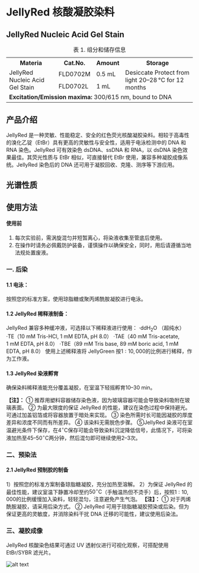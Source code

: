 # JellyRed 核酸凝胶染料

## JellyRed Nucleic Acid Gel Stain

<table>
  <caption style="font-size: 15px;">表 1. 组分和储存信息</caption>
  <tr>
    <th align="center">Materia</th>
    <th align="center">Cat.No.</th>
    <th align="center">Amount</th>
    <th align="center">Storage</th>
  </tr>
  <tr>
    <td align="left" rowspan="2">JellyRed Nucleic Acid Gel Stain</td>
    <td align="left">FLD0702M</td>
    <td align="left">0.5 mL</td>
    <td align="left" rowspan="2">
      Desiccate
      Protect from light
      20–28 °C for 12 months
    </td>
  </tr>
  <tr>
    <td align="left">FLD0702L</td>
    <td align="left">1 mL</td>
  </tr>
  <tr>
    <td align="left" colspan="4">
      <b>Excitation/Emission maxima:</b> 300/615 nm, bound to DNA
    </td>
  </tr>
</table>

## 产品介绍

JellyRed 是一种灵敏、性能稳定、安全的红色荧光核酸凝胶染料。相较于高毒性的溴化乙锭（EtBr）具有更高的灵敏性与安全性，适用于电泳检测中的 DNA 和 RNA 染色。JellyRed 可有效染色 dsDNA、ssDNA 和 RNA，以 dsDNA 染色效果最佳。其荧光性质与 EtBr 相似，可直接替代 EtBr 使用，兼容多种凝胶成像系统。JellyRed 染色后的 DNA 还可用于凝胶回收、克隆、测序等下游应用。

## 光谱性质

## 使用方法

#### 使用前

1. 每次实验前，需涡旋混匀并短暂离心，将染液收集至管底后使用。
2. 在操作时请务必佩戴防护装备，谨慎操作以确保安全，同时，用后请遵循当地法规处置废液。

### 一. 后染

#### 1.1 电泳：

按照您的标准方案，使用琼脂糖或聚丙烯酰胺凝胶进行电泳。

#### 1.2 JellyRed 稀释液制备：

JellyRed 兼容多种缓冲液，可选择以下稀释液进行使用：
·ddH$_2$O （超纯水）
·TE（$10\ \text{mM}$ Tris-HCl, $1\ \text{mM}$ EDTA, pH 8.0）
·TAE（$40\ \text{mM}$ Tris-acetate, $1\ \text{mM}$ EDTA, pH 8.0）
·TBE（$89\ \text{mM}$ Tris base, $89\ \text{mM}$ boric acid, $1\ \text{mM}$ EDTA, pH 8.0）
使用上述稀释液将 JellyGreen 按$1{:}10, 000$的比例进行稀释，作为工作液。

#### 1.3 JellyRed 染液孵育

确保染料稀释液能充分覆盖凝胶，在室温下轻摇孵育$10\text{–}30\ \text{min}$。

**【注】：**
① 推荐用塑料容器储存染色液，因为玻璃容器可能会导致染料吸附在玻璃表面。
② 为最大限度的保证 JellyRed 的性能，建议在染色过程中保持避光。可通过加盖铝箔或将容器放置于暗处来实现。
③ 染色所需时长可能因凝胶的厚度差异和浓度不同而有所差异。
④ 该染料无需脱色步骤。
⑤JellyRed 染液可在室温避光条件下保存，在$4^\circ\text{C}$保存可能会导致染料沉淀降低信号，此情况下，可将染液加热至$45\text{–}50^\circ\text{C}$两分钟，然后混匀即可继续使用$2\text{–}3$次。

### 二、预染法

#### 2.1 JellyRed 预制胶的制备

1）按照您的标准方案制备琼脂糖凝胶，充分加热至溶解。
2）为保证 JellyRed 的最佳性能，建议室温下静置冷却至约$50^\circ\text{C}$（手触温热但不烫手）后，按照$1{:}10, 000$的比例缓慢加入染料，轻轻混匀，注意避免产生气泡。
**【注】：**
① 对于丙烯酰胺凝胶，请采用后染方式。
② JellyRed 可用于琼脂糖凝胶预染或后染。但为保证更高的灵敏度，并消除染料干扰 DNA 迁移的可能性，建议使用后染法。

### 三、凝胶成像

JellyRed 核酸染色结果可通过 UV 透射仪进行可视化观察，可搭配使用 EtBr/SYBR 滤光片。

![alt text](/portal/20250610085922.png)

